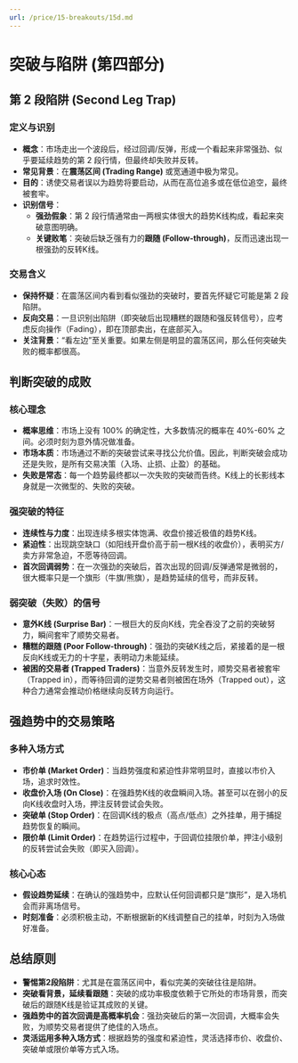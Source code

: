 ```yaml
---
url: /price/15-breakouts/15d.md
---
```

# 突破与陷阱 (第四部分)

## 第 2 段陷阱 (Second Leg Trap)

### 定义与识别

* **概念**：市场走出一个波段后，经过回调/反弹，形成一个看起来非常强劲、似乎要延续趋势的第 2 段行情，但最终却失败并反转。
* **常见背景**：在**震荡区间 (Trading Range)** 或宽通道中极为常见。
* **目的**：诱使交易者误以为趋势将要启动，从而在高位追多或在低位追空，最终被套牢。
* **识别信号**：
  * **强劲假象**：第 2 段行情通常由一两根实体很大的趋势K线构成，看起来突破意图明确。
  * **关键败笔**：突破后缺乏强有力的**跟随 (Follow-through)**，反而迅速出现一根强劲的反转K线。

### 交易含义

* **保持怀疑**：在震荡区间内看到看似强劲的突破时，要首先怀疑它可能是第 2 段陷阱。
* **反向交易**：一旦识别出陷阱（即突破后出现糟糕的跟随和强反转信号），应考虑反向操作（Fading），即在顶部卖出，在底部买入。
* **关注背景**：“看左边”至关重要。如果左侧是明显的震荡区间，那么任何突破失败的概率都很高。

## 判断突破的成败

### 核心理念

* **概率思维**：市场上没有 100% 的确定性，大多数情况的概率在 40%-60% 之间。必须时刻为意外情况做准备。
* **市场本质**：市场通过不断的突破尝试来寻找公允价值。因此，判断突破会成功还是失败，是所有交易决策（入场、止损、止盈）的基础。
* **失败是常态**：每一个趋势最终都以一次失败的突破而告终。K线上的长影线本身就是一次微型的、失败的突破。

### 强突破的特征

* **连续性与力度**：出现连续多根实体饱满、收盘价接近极值的趋势K线。
* **紧迫性**：出现跳空缺口（如阳线开盘价高于前一根K线的收盘价），表明买方/卖方非常急迫，不愿等待回调。
* **首次回调弱势**：在一次强劲的突破后，首次出现的回调/反弹通常是微弱的，很大概率只是一个旗形（牛旗/熊旗），是趋势延续的信号，而非反转。

### 弱突破（失败）的信号

* **意外K线 (Surprise Bar)**：一根巨大的反向K线，完全吞没了之前的突破努力，瞬间套牢了顺势交易者。
* **糟糕的跟随 (Poor Follow-through)**：强劲的突破K线之后，紧接着的是一根反向K线或无力的十字星，表明动力未能延续。
* **被困的交易者 (Trapped Traders)**：当意外反转发生时，顺势交易者被套牢（Trapped in），而等待回调的逆势交易者则被困在场外（Trapped out），这种合力通常会推动价格继续向反转方向运行。

## 强趋势中的交易策略

### 多种入场方式

* **市价单 (Market Order)**：当趋势强度和紧迫性非常明显时，直接以市价入场，追求时效性。
* **收盘价入场 (On Close)**：在强趋势K线的收盘瞬间入场。甚至可以在弱小的反向K线收盘时入场，押注反转尝试会失败。
* **突破单 (Stop Order)**：在回调K线的极点（高点/低点）之外挂单，用于捕捉趋势恢复的瞬间。
* **限价单 (Limit Order)**：在趋势运行过程中，于回调位挂限价单，押注小级别的反转尝试会失败（即买入回调）。

### 核心心态

* **假设趋势延续**：在确认的强趋势中，应默认任何回调都只是“旗形”，是入场机会而非离场信号。
* **时刻准备**：必须积极主动，不断根据新的K线调整自己的挂单，时刻为入场做好准备。

## 总结原则

* **警惕第2段陷阱**：尤其是在震荡区间中，看似完美的突破往往是陷阱。
* **突破看背景，延续看跟随**：突破的成功率极度依赖于它所处的市场背景，而突破后的跟随K线是验证其成败的关键。
* **强趋势中的首次回调是高概率机会**：强劲突破后的第一次回调，大概率会失败，为顺势交易者提供了绝佳的入场点。
* **灵活运用多种入场方式**：根据趋势的强度和紧迫性，灵活选择市价、收盘价、突破单或限价单等方式入场。
